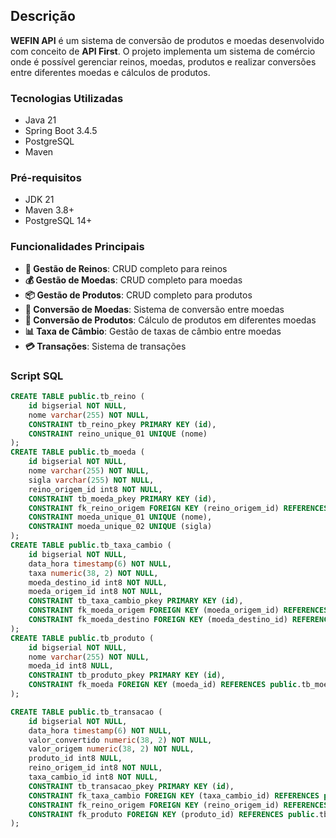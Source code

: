 ## Descrição
**WEFIN API** é um sistema de conversão de produtos e moedas desenvolvido com conceito de **API First**. O projeto implementa um sistema de comércio onde é possível gerenciar reinos, moedas, produtos e realizar conversões entre diferentes moedas e cálculos de produtos.

### Tecnologias Utilizadas
- Java 21 
- Spring Boot 3.4.5
- PostgreSQL
- Maven

### Pré-requisitos
- JDK 21
- Maven 3.8+
- PostgreSQL 14+

### Funcionalidades Principais

- **🏰 Gestão de Reinos**: CRUD completo para reinos
- **💰 Gestão de Moedas**: CRUD completo para moedas
- **📦 Gestão de Produtos**: CRUD completo para produtos
- **💱 Conversão de Moedas**: Sistema de conversão entre moedas
- **🔄 Conversão de Produtos**: Cálculo de produtos em diferentes moedas
- **📊 Taxa de Câmbio**: Gestão de taxas de câmbio entre moedas
- **💳 Transações**: Sistema de transações

### Script SQL

```SQL
CREATE TABLE public.tb_reino (
    id bigserial NOT NULL,
    nome varchar(255) NOT NULL,
    CONSTRAINT tb_reino_pkey PRIMARY KEY (id),
    CONSTRAINT reino_unique_01 UNIQUE (nome)
);
CREATE TABLE public.tb_moeda (
    id bigserial NOT NULL,
    nome varchar(255) NOT NULL,
    sigla varchar(255) NOT NULL,
    reino_origem_id int8 NOT NULL,
    CONSTRAINT tb_moeda_pkey PRIMARY KEY (id),
    CONSTRAINT fk_reino_origem FOREIGN KEY (reino_origem_id) REFERENCES public.tb_reino(id),
    CONSTRAINT moeda_unique_01 UNIQUE (nome),
    CONSTRAINT moeda_unique_02 UNIQUE (sigla)
);
CREATE TABLE public.tb_taxa_cambio (
    id bigserial NOT NULL,
    data_hora timestamp(6) NOT NULL,
    taxa numeric(38, 2) NOT NULL,
    moeda_destino_id int8 NOT NULL,
    moeda_origem_id int8 NOT NULL,
    CONSTRAINT tb_taxa_cambio_pkey PRIMARY KEY (id),
    CONSTRAINT fk_moeda_origem FOREIGN KEY (moeda_origem_id) REFERENCES public.tb_moeda(id),
    CONSTRAINT fk_moeda_destino FOREIGN KEY (moeda_destino_id) REFERENCES public.tb_moeda(id)
);
CREATE TABLE public.tb_produto (
    id bigserial NOT NULL,
    nome varchar(255) NOT NULL,
    moeda_id int8 NULL,
    CONSTRAINT tb_produto_pkey PRIMARY KEY (id),
    CONSTRAINT fk_moeda FOREIGN KEY (moeda_id) REFERENCES public.tb_moeda(id)
);

CREATE TABLE public.tb_transacao (
    id bigserial NOT NULL,
    data_hora timestamp(6) NOT NULL,
    valor_convertido numeric(38, 2) NOT NULL,
    valor_origem numeric(38, 2) NOT NULL,
    produto_id int8 NULL,
    reino_origem_id int8 NOT NULL,
    taxa_cambio_id int8 NOT NULL,
    CONSTRAINT tb_transacao_pkey PRIMARY KEY (id),
    CONSTRAINT fk_taxa_cambio FOREIGN KEY (taxa_cambio_id) REFERENCES public.tb_taxa_cambio(id),
    CONSTRAINT fk_reino_origem FOREIGN KEY (reino_origem_id) REFERENCES public.tb_reino(id),
    CONSTRAINT fk_produto FOREIGN KEY (produto_id) REFERENCES public.tb_produto(id)
);
```

